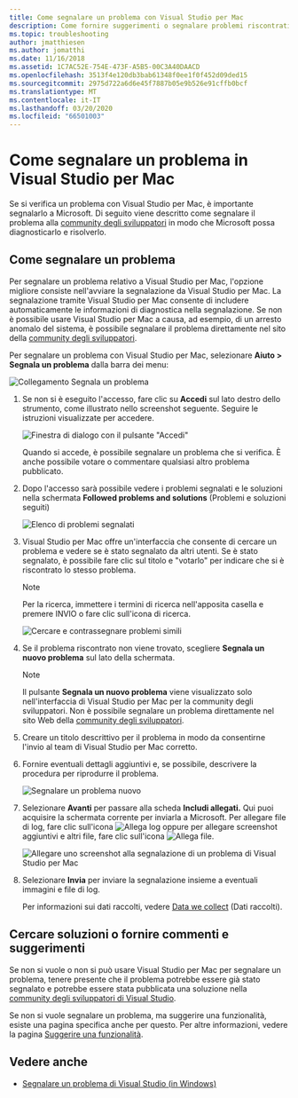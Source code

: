 ```yaml
---
title: Come segnalare un problema con Visual Studio per Mac
description: Come fornire suggerimenti o segnalare problemi riscontrati durante l'uso di Visual Studio per Mac.
ms.topic: troubleshooting
author: jmatthiesen
ms.author: jomatthi
ms.date: 11/16/2018
ms.assetid: 1C7AC52E-754E-473F-A5B5-00C3A40DAACD
ms.openlocfilehash: 3513f4e120db3bab61348f0ee1f0f452d09ded15
ms.sourcegitcommit: 2975d722a6d6e45f7887b05e9b526e91cffb0bcf
ms.translationtype: MT
ms.contentlocale: it-IT
ms.lasthandoff: 03/20/2020
ms.locfileid: "66501003"
---
```

# <a name="how-to-report-a-problem-in-visual-studio-for-mac"></a>Come segnalare un problema in Visual Studio per Mac

Se si verifica un problema con Visual Studio per Mac, è importante segnalarlo a Microsoft. Di seguito viene descritto come segnalare il problema alla [community degli sviluppatori](https://developercommunity.visualstudio.com/spaces/41/index.html) in modo che Microsoft possa diagnosticarlo e risolverlo.

## <a name="how-to-report-a-problem"></a>Come segnalare un problema

Per segnalare un problema relativo a Visual Studio per Mac, l'opzione migliore consiste nell'avviare la segnalazione da Visual Studio per Mac. La segnalazione tramite Visual Studio per Mac consente di includere automaticamente le informazioni di diagnostica nella segnalazione. Se non è possibile usare Visual Studio per Mac a causa, ad esempio, di un arresto anomalo del sistema, è possibile segnalare il problema direttamente nel sito della [community degli sviluppatori](https://developercommunity.visualstudio.com/content/problem/post.html?space=41).

Per segnalare un problema con Visual Studio per Mac, selezionare **Aiuto > Segnala un problema** dalla barra dei menu:

![Collegamento Segnala un problema](media/report-problem-image1.png)

1. Se non si è eseguito l'accesso, fare clic su **Accedi** sul lato destro dello strumento, come illustrato nello screenshot seguente. Seguire le istruzioni visualizzate per accedere.

    ![Finestra di dialogo con il pulsante "Accedi"](media/report-problem-image2.png)

    Quando si accede, è possibile segnalare un problema che si verifica. È anche possibile votare o commentare qualsiasi altro problema pubblicato.

1. Dopo l'accesso sarà possibile vedere i problemi segnalati e le soluzioni nella schermata **Followed problems and solutions** (Problemi e soluzioni seguiti)

    ![Elenco di problemi segnalati](media/report-problem-image3.png)

1. Visual Studio per Mac offre un'interfaccia che consente di cercare un problema e vedere se è stato segnalato da altri utenti. Se è stato segnalato, è possibile fare clic sul titolo e "votarlo" per indicare che si è riscontrato lo stesso problema.
   > [!NOTE]
   > Per la ricerca, immettere i termini di ricerca nell'apposita casella e premere INVIO o fare clic sull'icona di ricerca.

   ![Cercare e contrassegnare problemi simili](media/report-problem-image4.png)

1. Se il problema riscontrato non viene trovato, scegliere **Segnala un nuovo problema** sul lato della schermata.

   > [!NOTE]
   > Il pulsante **Segnala un nuovo problema** viene visualizzato solo nell'interfaccia di Visual Studio per Mac per la community degli sviluppatori. Non è possibile segnalare un problema direttamente nel sito Web della [community degli sviluppatori](https://developercommunity.visualstudio.com/).

1. Creare un titolo descrittivo per il problema in modo da consentirne l'invio al team di Visual Studio per Mac corretto.

1. Fornire eventuali dettagli aggiuntivi e, se possibile, descrivere la procedura per riprodurre il problema.

   ![Segnalare un problema nuovo](media/report-problem-image5.png)

1. Selezionare **Avanti** per passare alla scheda **Includi allegati.** Qui puoi acquisire la schermata corrente per inviarla a Microsoft. Per allegare file di log, fare clic sull'icona ![Allega log](media/report-problem-attach-logs.png) oppure per allegare screenshot aggiuntivi e altri file, fare clic sull'icona ![Allega file](media/report-problem-attach-file.png).

   ![Allegare uno screenshot alla segnalazione di un problema di Visual Studio per Mac](media/report-problem-image6.png)

1. Selezionare **Invia** per inviare la segnalazione insieme a eventuali immagini e file di log.

   Per informazioni sui dati raccolti, vedere [Data we collect](/visualstudio/ide/developer-community-privacy#data-we-collect) (Dati raccolti).

## <a name="search-for-solutions-or-provide-feedback"></a>Cercare soluzioni o fornire commenti e suggerimenti

Se non si vuole o non si può usare Visual Studio per Mac per segnalare un problema, tenere presente che il problema potrebbe essere già stato segnalato e potrebbe essere stata pubblicata una soluzione nella [community degli sviluppatori di Visual Studio](https://developercommunity.visualstudio.com/).

Se non si vuole segnalare un problema, ma suggerire una funzionalità, esiste una pagina specifica anche per questo. Per altre informazioni, vedere la pagina [Suggerire una funzionalità](https://developercommunity.visualstudio.com/content/idea/post.html?space=41).

## <a name="see-also"></a>Vedere anche

- [Segnalare un problema di Visual Studio (in Windows)](/visualstudio/ide/how-to-report-a-problem-with-visual-studio-2017)
